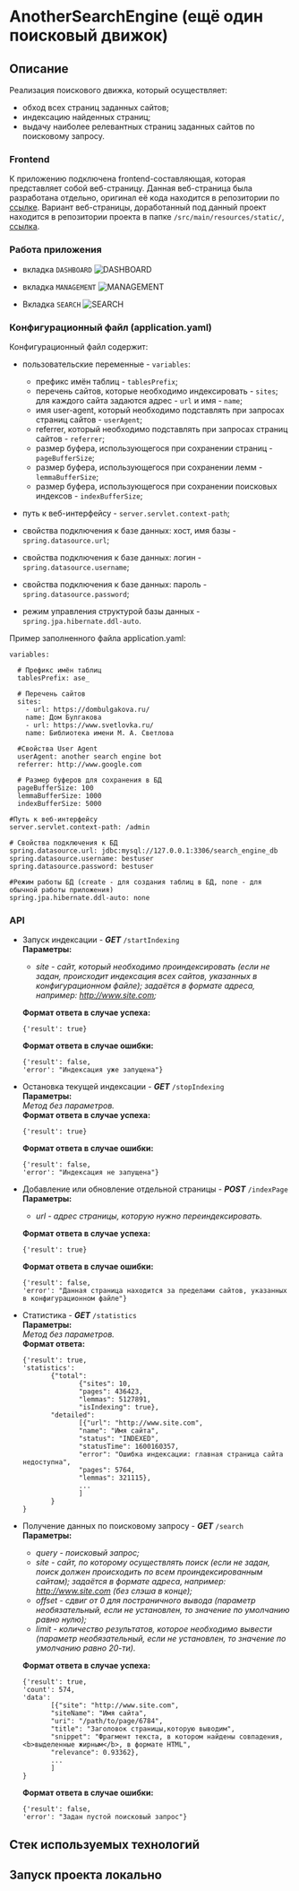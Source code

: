 #  AnotherSearchEngine (ещё один поисковый движок)
##  Описание

Реализация поискового движка, который осуществляет:  
-  обход всех страниц заданных сайтов;
-  индексацию найденных страниц;
-  выдачу наиболее релевантных страниц заданных сайтов по поисковому запросу.

###  Frontend  
К приложению подключена frontend-составляющая, которая представляет собой веб-страницу.
Данная веб-страница была разработана отдельно, оригинал её кода находится в репозитории по [ссылке](https://github.com/skillbox-java/search_engine_frontend). Вариант веб-страницы, доработанный под данный проект находится в репозитории проекта в папке `/src/main/resources/static/`, [ссылка](https://github.com/Alexander-ILIN/another-search-engine/tree/master/src/main/resources/static).  

###  Работа приложения  

-  вкладка `DASHBOARD`
![DASHBOARD](/images/Dashboard.png)

-  вкладка `MANAGEMENT`
![MANAGEMENT](/images/Management.png)


-  Вкладка `SEARCH`
![SEARCH](/images/Search.png)


###  Конфигурационный файл (application.yaml)
Конфигурационный файл содержит:  

-  пользовательские переменные - `variables`:

   -  префикс имён таблиц - `tablesPrefix`;  
   -  перечень сайтов, которые необходимо индексировать - `sites`; для каждого сайта задаются адрес - `url` и имя - `name`;
   -  имя user-agent, который необходимо подставлять при запросах страниц сайтов - `userAgent`;
   -  referrer, который необходимо подставлять при запросах страниц сайтов - `referrer`;
   -  размер буфера, использующегося при сохранении страниц - `pageBufferSize`;
   -  размер буфера, использующегося при сохранении лемм - `lemmaBufferSize`;
   -  размер буфера, использующегося при сохранении поисковых индексов - `indexBufferSize`;
   
-  путь к веб-интерфейсу - `server.servlet.context-path`;
-  свойства подключения к базе данных: хост, имя базы - `spring.datasource.url`;
-  свойства подключения к базе данных: логин - `spring.datasource.username`;
-  свойства подключения к базе данных: пароль - `spring.datasource.password`;
-  режим управления структурой базы данных - `spring.jpa.hibernate.ddl-auto`.

Пример заполненного файла application.yaml:  

    variables:
    
      # Префикс имён таблиц
      tablesPrefix: ase_
      
      # Перечень сайтов
      sites:
        - url: https://dombulgakova.ru/
        name: Дом Булгакова
        - url: https://www.svetlovka.ru/
        name: Библиотека имени М. А. Светлова
        
      #Свойства User Agent
      userAgent: another search engine bot
      referrer: http://www.google.com
      
      # Размер буферов для сохранения в БД
      pageBufferSize: 100
      lemmaBufferSize: 1000
      indexBufferSize: 5000
    
    #Путь к веб-интерфейсу
    server.servlet.context-path: /admin
    
    # Свойства подключения к БД
    spring.datasource.url: jdbc:mysql://127.0.0.1:3306/search_engine_db
    spring.datasource.username: bestuser
    spring.datasource.password: bestuser
    
    #Режим работы БД (create - для создания таблиц в БД, none - для обычной работы приложения)
    spring.jpa.hibernate.ddl-auto: none

###  API

-  Запуск индексации - ***GET*** `/startIndexing`  
**Параметры:**  
   -  *site - сайт, который необходимо проиндексировать (если не задан, происходит индексация всех сайтов, указанных в конфигурационном файле); задаётся в формате адреса, например: http://www.site.com;*  
   
   **Формат ответа в случае успеха:**  

       {'result': true}
        
      **Формат ответа в случае ошибки:**  

       {'result': false,
       'error': "Индексация уже запущена"}

-  Остановка текущей индексации - ***GET*** `/stopIndexing`  
**Параметры:**  
*Метод без параметров.*  
**Формат ответа в случае успеха:**  

       {'result': true}

      **Формат ответа в случае ошибки:**  

       {'result': false,
       'error': "Индексация не запущена"}

-  Добавление или обновление отдельной страницы - ***POST*** `/indexPage`  
**Параметры:**  
   -  *url - адрес страницы, которую нужно переиндексировать.*  

   **Формат ответа в случае успеха:**  

       {'result': true}

   **Формат ответа в случае ошибки:**  

       {'result': false,
       'error': "Данная страница находится за пределами сайтов, указанных в конфигурационном файле"}

-  Статистика - ***GET*** `/statistics`  
**Параметры:**  
*Метод без параметров.*  
**Формат ответа:**  

       {'result': true,
       'statistics':
              {"total":
                     {"sites": 10,
                     "pages": 436423,
                     "lemmas": 5127891,
                     "isIndexing": true},
              "detailed":
                     [{"url": "http://www.site.com",
                     "name": "Имя сайта",
                     "status": "INDEXED",
                     "statusTime": 1600160357,
                     "error": "Ошибка индексации: главная страница сайта недоступна",
                     "pages": 5764,
                     "lemmas": 321115},
                     ...
                     ]
              }
       }

-  Получение данных по поисковому запросу - ***GET*** `/search`  
**Параметры:**  
   -  *query - поисковый запрос;*  
   -  *site - сайт, по которому осуществлять поиск (если не задан, поиск должен происходить по всем проиндексированным сайтам); задаётся в формате адреса, например: http://www.site.com (без слэша в конце);*  
   -  *offset - сдвиг от 0 для постраничного вывода (параметр необязательный, если не установлен, то значение по умолчанию равно нулю);*  
   -  *limit - количество результатов, которое необходимо вывести (параметр необязательный, если не установлен, то значение по умолчанию равно 20-ти).*  
   
   **Формат ответа в случае успеха:**   

       {'result': true,
       'count': 574,
       'data':
              [{"site": "http://www.site.com",
              "siteName": "Имя сайта",
              "uri": "/path/to/page/6784",
              "title": "Заголовок страницы,которую выводим",
              "snippet": "Фрагмент текста, в котором найдены совпадения, <b>выделенные жирным</b>, в формате HTML",
              "relevance": 0.93362},
              ...
              ]
       }

   **Формат ответа в случае ошибки:**  

       {'result': false,
       'error': "Задан пустой поисковый запрос"}



##  Стек используемых технологий

##  Запуск проекта локально
